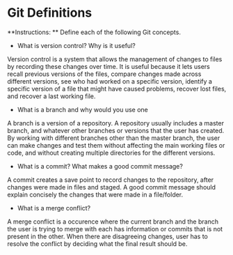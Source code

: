 # Git Definitions

**Instructions: ** Define each of the following Git concepts.

* What is version control?  Why is it useful?

Version control is a system that allows the management of changes to files by recording these changes over time. It is useful because it lets users recall previous versions of the files, compare changes made across different versions, see who had worked on a specific version, identify a specific version of a file that might have caused problems, recover lost files, and recover a last working file.

* What is a branch and why would you use one

A branch is a version of a repository. A repository usually includes a master branch, and whatever other branches or versions that the user has created. By working with different branches other than the master branch, the user can make changes and test them without affecting the main working files or code, and without creating multiple directories for the different versions.

* What is a commit? What makes a good commit message?

A commit creates a save point to record changes to the repository, after changes were made in files and staged. A good commit message should explain concisely the changes that were made in a file/folder.

* What is a merge conflict?

A merge conflict is a occurence where the current branch and the branch the user is trying to merge with each has information or commits that is not present in the other. When there are disagreeing changes, user has to resolve the conflict by deciding what the final result should be.